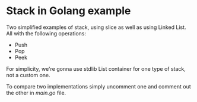 # Stack in Golang example

Two simplified examples of stack, using slice as well as using Linked List. All with the following operations:

- Push
- Pop
- Peek

For simplicity, we're gonna use stdlib List container for one type of stack, not a custom one.

To compare two implementations simply uncomment one and comment out the other in *main.go* file.
